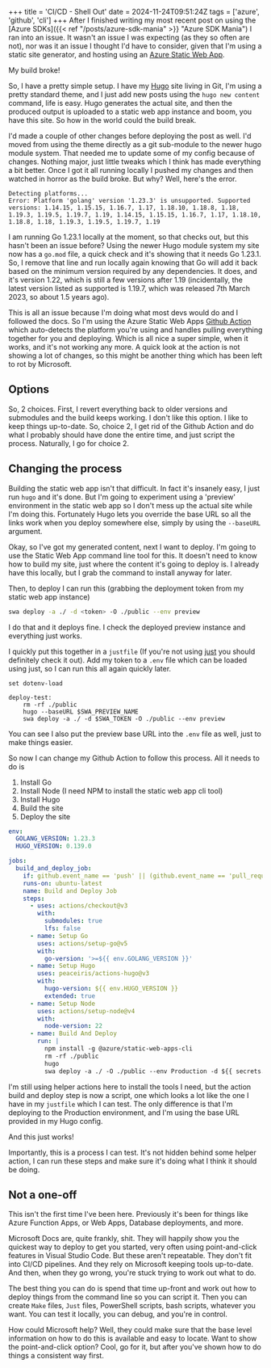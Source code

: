 +++
title = 'CI/CD - Shell Out'
date = 2024-11-24T09:51:24Z
tags = ['azure', 'github', 'cli']
+++
After I finished writing my most recent post on using the [Azure SDKs]({{< ref "/posts/azure-sdk-mania" >}} "Azure SDK Mania") I ran into an issue. It wasn't an issue I was expecting (as they so often are not), nor was it an issue I thought I'd have to consider, given that I'm using a static site generator, and hosting using an [Azure Static Web App](https://learn.microsoft.com/azure/static-web-apps/overview).

My build broke!

So, I have a pretty simple setup. I have my [Hugo](https://gohugo.io) site living in Git, I'm using a pretty standard theme, and I just add new posts using the `hugo new content` command, life is easy. Hugo generates the actual site, and then the produced output is uploaded to a static web app instance and boom, you have this site. So how in the world could the build break.

I'd made a couple of other changes before deploying the post as well. I'd moved from using the theme directly as a git sub-module to the newer hugo module system. That needed me to update some of my config because of changes. Nothing major, just little tweaks which I think has made everything a bit better. Once I got it all running locally I pushed my changes and then watched in horror as the build broke. But why? Well, here's the error.

```text
Detecting platforms...
Error: Platform 'golang' version '1.23.3' is unsupported. Supported versions: 1.14.15, 1.15.15, 1.16.7, 1.17, 1.18.10, 1.18.8, 1.18, 1.19.3, 1.19.5, 1.19.7, 1.19, 1.14.15, 1.15.15, 1.16.7, 1.17, 1.18.10, 1.18.8, 1.18, 1.19.3, 1.19.5, 1.19.7, 1.19
```

I am running Go 1.23.1 locally at the moment, so that checks out, but this hasn't been an issue before? Using the newer Hugo module system my site now has a `go.mod` file, a quick check and it's showing that it needs Go 1.23.1. So, I remove that line and run locally again knowing that Go will add it back based on the minimum version required by any dependencies. It does, and it's version 1.22, which is still a few versions after 1.19 (incidentally, the latest version listed as supported is 1.19.7, which was released 7th March 2023, so about 1.5 years ago).

This is all an issue because I'm doing what most devs would do and I followed the docs. So I'm using the Azure Static Web Apps [Github Action](https://github.com/Azure/static-web-apps-deploy) which auto-detects the platform you're using and handles pulling everything together for you and deploying. Which is all nice a super simple, when it works, and it's not working any more. A quick look at the action is not showing a lot of changes, so this might be another thing which has been left to rot by Microsoft.

## Options

So, 2 choices. First, I revert everything back to older versions and submodules and the build keeps working. I don't like this option. I like to keep things up-to-date. So, choice 2, I get rid of the Github Action and do what I probably should have done the entire time, and just script the process. Naturally, I go for choice 2.

## Changing the process

Building the static web app isn't that difficult. In fact it's insanely easy, I just run `hugo` and it's done. But I'm going to experiment using a 'preview' environment in the static web app so I don't mess up the actual site while I'm doing this. Fortunately Hugo lets you override the base URL so all the links work when you deploy somewhere else, simply by using the `--baseURL` argument.

Okay, so I've got my generated content, next I want to deploy. I'm going to use the Static Web App command line tool for this. It doesn't need to know how to build my site, just where the content it's going to deploy is. I already have this locally, but I grab the command to install anyway for later.

Then, to deploy I can run this (grabbing the deployment token from my static web app instance)

```bash
swa deploy -a ./ -d <token> -O ./public --env preview
```

I do that and it deploys fine. I check the deployed preview instance and everything just works.

I quickly put this together in a `justfile` (If you're not using [just](https://github.com/casey/just) you should definitely check it out). Add my token to a `.env` file which can be loaded using just, so I can run this all again quickly later.

```text
set dotenv-load

deploy-test:
    rm -rf ./public
    hugo --baseURL $SWA_PREVIEW_NAME
    swa deploy -a ./ -d $SWA_TOKEN -O ./public --env preview
```

You can see I also put the preview base URL into the `.env` file as well, just to make things easier.

So now I can change my Github Action to follow this process. All it needs to do is

1. Install Go
2. Install Node (I need NPM to install the static web app cli tool)
3. Install Hugo
4. Build the site
5. Deploy the site

```yaml
env:
  GOLANG_VERSION: 1.23.3
  HUGO_VERSION: 0.139.0

jobs:
  build_and_deploy_job:
    if: github.event_name == 'push' || (github.event_name == 'pull_request' && github.event.action != 'closed')
    runs-on: ubuntu-latest
    name: Build and Deploy Job
    steps:
      - uses: actions/checkout@v3
        with:
          submodules: true
          lfs: false
      - name: Setup Go
        uses: actions/setup-go@v5
        with:
          go-version: '>=${{ env.GOLANG_VERSION }}'
      - name: Setup Hugo
        uses: peaceiris/actions-hugo@v3
        with:
          hugo-version: ${{ env.HUGO_VERSION }}
          extended: true
      - name: Setup Node
        uses: actions/setup-node@v4
        with:
          node-version: 22
      - name: Build And Deploy
        run: |
          npm install -g @azure/static-web-apps-cli
          rm -rf ./public
          hugo
          swa deploy -a ./ -O ./public --env Production -d ${{ secrets.STATIC_WEB_APP_TOKEN }}
```

I'm still using helper actions here to install the tools I need, but the action build and deploy step is now a script, one which looks a lot like the one I have in my `justfile` which I can test. The only difference is that I'm deploying to the Production environment, and I'm using the base URL provided in my Hugo config.

And this just works!

Importantly, this is a process I can test. It's not hidden behind some helper action, I can run these steps and make sure it's doing what I think it should be doing.

## Not a one-off

This isn't the first time I've been here. Previously it's been for things like Azure Function Apps, or Web Apps, Database deployments, and more.

Microsoft Docs are, quite frankly, shit. They will happily show you the quickest way to deploy to get you started, very often using point-and-click features in Visual Studio Code. But these aren't repeatable. They don't fit into CI/CD pipelines. And they rely on Microsoft keeping tools up-to-date. And then, when they go wrong, you're stuck trying to work out what to do.

The best thing you can do is spend that time up-front and work out how to deploy things from the command line so you can script it. Then you can create `Make` files, `Just` files, PowerShell scripts, bash scripts, whatever you want. You can test it locally, you can debug, and you're in control.

How could Microsoft help? Well, they could make sure that the base level information on how to do this is available and easy to locate. Want to show the point-and-click option? Cool, go for it, but after you've shown how to do things a consistent way first.